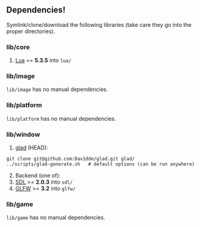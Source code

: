 
## Dependencies!

Symlink/clone/download the following libraries (take care they go into the
proper directories).

### lib/core

1. [Lua](https://www.lua.org/download.html) == **5.3.5** into `lua/`

### lib/image

`lib/image` has no manual dependencies.

### lib/platform

`lib/platform` has no manual dependencies.

### lib/window

1. [glad](https://github.com/Dav1dde/glad) (HEAD):

  ```
  git clone git@github.com:Dav1dde/glad.git glad/
  ../scripts/glad-generate.sh   # default options (can be run anywhere)
  ```

2. Backend (one of):
  1. [SDL](http://libsdl.org/download-2.0.php) >= **2.0.3** into `sdl/`
  2. [GLFW](http://www.glfw.org/download.html) >= **3.2** into `glfw/`

### lib/game

`lib/game` has no manual dependencies.
